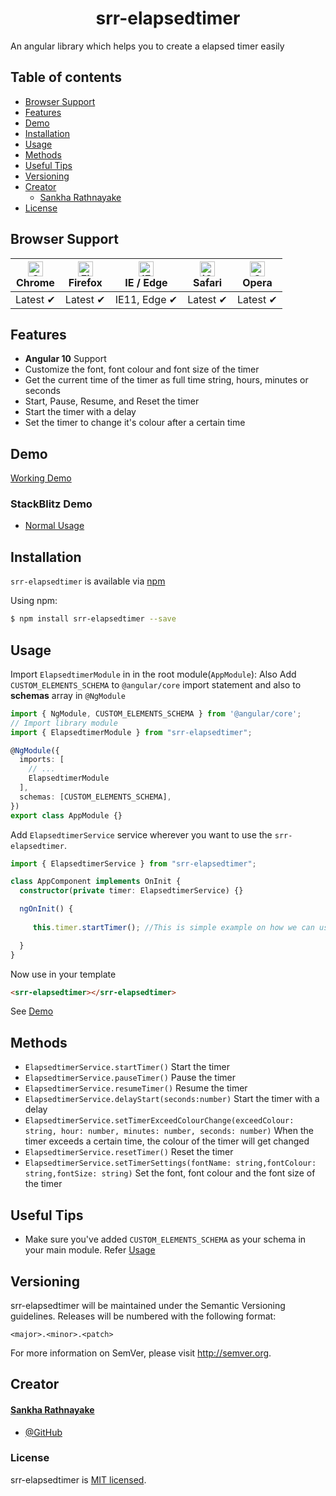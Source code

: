 <p align="center">
  <h1 align="center">srr-elapsedtimer</h1>
</p>

<p>An angular library which helps you to create a elapsed timer easily</p>

## Table of contents

- [Browser Support](#browser-support)
- [Features](#features)
- [Demo](#stackblitz-demo)
- [Installation](#installation)
- [Usage](#usage)
- [Methods](#methods)
- [Useful Tips](#useful-tips)
- [Versioning](#versioning)
- [Creator](#creator)
    - [Sankha Rathnayake](#sankha-rathnayake)
- [License](#license)

## Browser Support

| [<img src="https://raw.githubusercontent.com/alrra/browser-logos/master/src/chrome/chrome_48x48.png" alt="Chrome" width="24px" height="24px" />](http://godban.github.io/browsers-support-badges/)</br>Chrome | [<img src="https://raw.githubusercontent.com/alrra/browser-logos/master/src/firefox/firefox_48x48.png" alt="Firefox" width="24px" height="24px" />](http://godban.github.io/browsers-support-badges/)</br>Firefox | [<img src="https://raw.githubusercontent.com/alrra/browser-logos/master/src/edge/edge_48x48.png" alt="IE / Edge" width="24px" height="24px" />](http://godban.github.io/browsers-support-badges/)</br>IE / Edge | [<img src="https://raw.githubusercontent.com/alrra/browser-logos/master/src/safari-ios/safari-ios_48x48.png" alt="iOS Safari" width="24px" height="24px" />](http://godban.github.io/browsers-support-badges/)</br>Safari | [<img src="https://raw.githubusercontent.com/alrra/browser-logos/master/src/opera/opera_48x48.png" alt="Opera" width="24px" height="24px" />](http://godban.github.io/browsers-support-badges/)</br>Opera |
| ------------------------------------------------------------------------------------------------------------------------------------------------------------------------------------------------------------- | ----------------------------------------------------------------------------------------------------------------------------------------------------------------------------------------------------------------- | --------------------------------------------------------------------------------------------------------------------------------------------------------------------------------------------------------------- | ------------------------------------------------------------------------------------------------------------------------------------------------------------------------------------------------------------------------- | --------------------------------------------------------------------------------------------------------------------------------------------------------------------------------------------------------- |
| Latest ✔                                                                                                                                                                                                      | Latest ✔                                                                                                                                                                                                          | IE11, Edge ✔                                                                                                                                                                                                    | Latest ✔                                                                                                                                                                                                                  | Latest ✔                                                                                                                                                                                                  |

## Features

- **Angular 10** Support
- Customize the font, font colour and font size of the timer
- Get the current time of the timer as full time string, hours, minutes or seconds 
- Start, Pause, Resume, and Reset the timer
- Start the timer with a delay
- Set the timer to change it's colour after a certain time

## Demo

[Working Demo]()

### StackBlitz Demo

- [Normal Usage](https://stackblitz.com/edit/angular-kruvnm)

## Installation

`srr-elapsedtimer` is available via [npm]()

Using npm:

```bash
$ npm install srr-elapsedtimer --save
```

## Usage

Import `ElapsedtimerModule` in in the root module(`AppModule`):
Also Add `CUSTOM_ELEMENTS_SCHEMA` to `@angular/core` import statement and also to **schemas** array in `@NgModule`

```typescript
import { NgModule, CUSTOM_ELEMENTS_SCHEMA } from '@angular/core';
// Import library module
import { ElapsedtimerModule } from "srr-elapsedtimer";

@NgModule({
  imports: [
    // ...
    ElapsedtimerModule
  ],
  schemas: [CUSTOM_ELEMENTS_SCHEMA],
})
export class AppModule {}
```

Add `ElapsedtimerService` service wherever you want to use the `srr-elapsedtimer`.

```typescript
import { ElapsedtimerService } from "srr-elapsedtimer";

class AppComponent implements OnInit {
  constructor(private timer: ElapsedtimerService) {}

  ngOnInit() {
    
     this.timer.startTimer(); //This is simple example on how we can use a function

  }
}
```

Now use in your template

```html
<srr-elapsedtimer></srr-elapsedtimer>
```

See [Demo](#demo)

## Methods

- `ElapsedtimerService.startTimer()` Start the timer
- `ElapsedtimerService.pauseTimer()` Pause the timer
- `ElapsedtimerService.resumeTimer()` Resume the timer
- `ElapsedtimerService.delayStart(seconds:number)` Start the timer with a delay
- `ElapsedtimerService.setTimerExceedColourChange(exceedColour: string, hour: number, minutes: number, seconds: number)` When the timer exceeds a certain time, the colour of the timer will get changed
- `ElapsedtimerService.resetTimer()` Reset the timer
- `ElapsedtimerService.setTimerSettings(fontName: string,fontColour: string,fontSize: string)` Set the font, font colour and the font size of the timer

## Useful Tips

- Make sure you've added `CUSTOM_ELEMENTS_SCHEMA` as your schema in your main module. Refer [Usage](#usage)

## Versioning

srr-elapsedtimer will be maintained under the Semantic Versioning guidelines.
Releases will be numbered with the following format:

`<major>.<minor>.<patch>`

For more information on SemVer, please visit http://semver.org.

## Creator

#### [Sankha Rathnayake](https://www.linkedin.com/in/sankha-rathnayake/)

- [@GitHub](https://github.com/sankharr)

### License

srr-elapsedtimer is [MIT licensed](./LICENSE).
